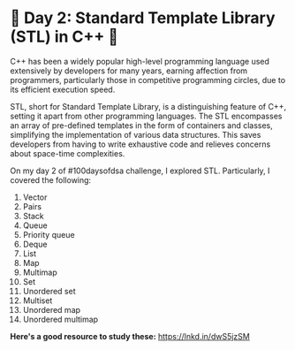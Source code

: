 # 🎉 Day 2: Standard Template Library (STL) in C++ 🎉

C++ has been a widely popular high-level programming language used extensively by developers for many years, earning affection from programmers, particularly those in competitive programming circles, due to its efficient execution speed.

STL, short for Standard Template Library, is a distinguishing feature of C++, setting it apart from other programming languages. The STL encompasses an array of pre-defined templates in the form of containers and classes, simplifying the implementation of various data structures. This saves developers from having to write exhaustive code and relieves concerns about space-time complexities.

On my day 2 of #100daysofdsa challenge, I explored STL.
Particularly, I covered the following:
1. Vector
2. Pairs
3. Stack
4. Queue
5. Priority queue
6. Deque
7. List
8. Map
9. Multimap
10. Set
11. Unordered set
12. Multiset
13. Unordered map
14. Unordered multimap

<b>Here's a good resource to study these:</b>
https://lnkd.in/dwS5jzSM
